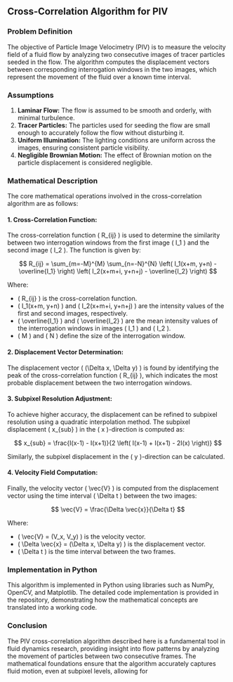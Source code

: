 ## Cross-Correlation Algorithm for PIV

### Problem Definition

The objective of Particle Image Velocimetry (PIV) is to measure the velocity field of a fluid flow by analyzing two consecutive images of tracer particles seeded in the flow. The algorithm computes the displacement vectors between corresponding interrogation windows in the two images, which represent the movement of the fluid over a known time interval.

### Assumptions

1. **Laminar Flow:** The flow is assumed to be smooth and orderly, with minimal turbulence.
2. **Tracer Particles:** The particles used for seeding the flow are small enough to accurately follow the flow without disturbing it.
3. **Uniform Illumination:** The lighting conditions are uniform across the images, ensuring consistent particle visibility.
4. **Negligible Brownian Motion:** The effect of Brownian motion on the particle displacement is considered negligible.

### Mathematical Description

The core mathematical operations involved in the cross-correlation algorithm are as follows:

#### 1. Cross-Correlation Function:

The cross-correlation function \( R_{ij} \) is used to determine the similarity between two interrogation windows from the first image \( I_1 \) and the second image \( I_2 \). The function is given by:

$$
R_{ij} = \sum_{m=-M}^{M} \sum_{n=-N}^{N} \left( I_1(x+m, y+n) - \overline{I_1} \right) \left( I_2(x+m+i, y+n+j) - \overline{I_2} \right)
$$

Where:
- \( R_{ij} \) is the cross-correlation function.
- \( I_1(x+m, y+n) \) and \( I_2(x+m+i, y+n+j) \) are the intensity values of the first and second images, respectively.
- \( \overline{I_1} \) and \( \overline{I_2} \) are the mean intensity values of the interrogation windows in images \( I_1 \) and \( I_2 \).
- \( M \) and \( N \) define the size of the interrogation window.

#### 2. Displacement Vector Determination:

The displacement vector \( (\Delta x, \Delta y) \) is found by identifying the peak of the cross-correlation function \( R_{ij} \), which indicates the most probable displacement between the two interrogation windows.

#### 3. Subpixel Resolution Adjustment:

To achieve higher accuracy, the displacement can be refined to subpixel resolution using a quadratic interpolation method. The subpixel displacement \( x_{sub} \) in the \( x \)-direction is computed as:

$$
x_{sub} = \frac{I(x-1) - I(x+1)}{2 \left( I(x-1) + I(x+1) - 2I(x) \right)}
$$

Similarly, the subpixel displacement in the \( y \)-direction can be calculated.

#### 4. Velocity Field Computation:

Finally, the velocity vector \( \vec{V} \) is computed from the displacement vector using the time interval \( \Delta t \) between the two images:

$$
\vec{V} = \frac{\Delta \vec{x}}{\Delta t}
$$

Where:
- \( \vec{V} = (V_x, V_y) \) is the velocity vector.
- \( \Delta \vec{x} = (\Delta x, \Delta y) \) is the displacement vector.
- \( \Delta t \) is the time interval between the two frames.

### Implementation in Python

This algorithm is implemented in Python using libraries such as NumPy, OpenCV, and Matplotlib. The detailed code implementation is provided in the repository, demonstrating how the mathematical concepts are translated into a working code.

### Conclusion

The PIV cross-correlation algorithm described here is a fundamental tool in fluid dynamics research, providing insight into flow patterns by analyzing the movement of particles between two consecutive frames. The mathematical foundations ensure that the algorithm accurately captures fluid motion, even at subpixel levels, allowing for
